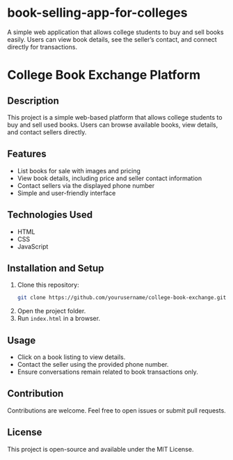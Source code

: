 # book-selling-app-for-colleges
A simple web application that allows college students to buy and sell books easily. Users can view book details, see the seller’s contact, and connect directly for transactions.  

# College Book Exchange Platform

## Description
This project is a simple web-based platform that allows college students to buy and sell used books. Users can browse available books, view details, and contact sellers directly.

## Features
- List books for sale with images and pricing
- View book details, including price and seller contact information
- Contact sellers via the displayed phone number
- Simple and user-friendly interface

## Technologies Used
- HTML
- CSS
- JavaScript

## Installation and Setup
1. Clone this repository:
   ```sh
   git clone https://github.com/yourusername/college-book-exchange.git
   ```
2. Open the project folder.
3. Run `index.html` in a browser.

## Usage
- Click on a book listing to view details.
- Contact the seller using the provided phone number.
- Ensure conversations remain related to book transactions only.

## Contribution
Contributions are welcome. Feel free to open issues or submit pull requests.

## License
This project is open-source and available under the MIT License.

